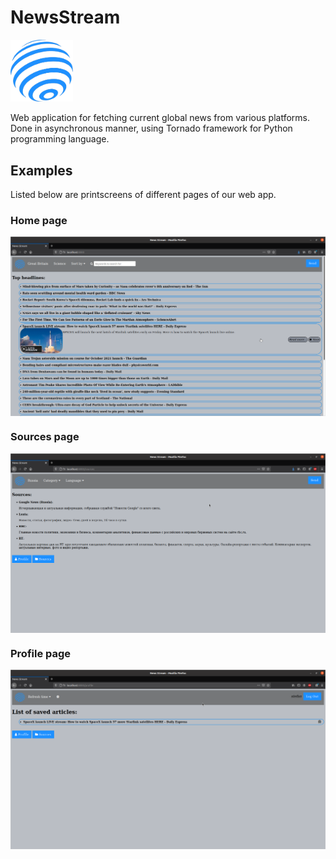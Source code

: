 # NewsStream
<img src="https://raw.githubusercontent.com/st3vo7/NewsStream/master/static/images/logo1.png" alt="NewsStream banner" align="center" width="100" />
<br>
<br>
Web application for fetching current global news from various platforms. Done in asynchronous manner, using Tornado framework for Python programming language.

## Examples

Listed below are printscreens of different pages of our web app.

### Home page
<img src="https://raw.githubusercontent.com/st3vo7/NewsStream/master/Examples/home.png" alt="NewsStream banner" align="center" />
<br>

### Sources page
<img src="https://raw.githubusercontent.com/st3vo7/NewsStream/master/Examples/sources.png" alt="NewsStream banner" align="center" />
<br>

### Profile page
<img src="https://raw.githubusercontent.com/st3vo7/NewsStream/master/Examples/profile.png" alt="NewsStream banner" align="center" />
<br>

